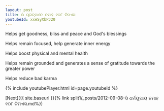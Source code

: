 ```yaml
---
layout: post
title: ଓଁ ପୂତାତ୍ମାନେ ନମାହ ୧୦୮ ଟିମଏସ
youtubeId: xxeSyXbPJ20
---
```

 
 
Helps get goodness, bliss and peace and God's blessings
 
Helps remain focused, help generate inner energy 
 
Helps boost physical and mental health 
 
Helps remain grounded and generates a sense of gratitude towards the greater power 
 
Helps reduce bad karma
 
 
 
 


{% include youtubePlayer.html id=page.youtubeId %}
 
[Next]({{ site.baseurl }}{% link  split1/_posts/2012-09-08-ଓଁ ଧର୍ମୟୂପାୟ ନମାହ ୧୦୮ ଟିମଏସ.md%})
 
